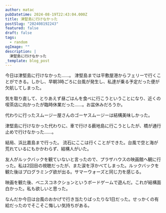 ```yaml
---
author: matac
pubDatetime: 2024-08-19T22:43:04.000Z
title: 津堅島に行けなかった
postSlug: "202408192243"
featured: false
draft: false
tags:
  - random
ogImage: ""
description: |
  津堅島に行けなかった
_template: blog_post
---
```


今日は津堅島に行けなかった......。
津堅島までは平敷屋港からフェリーで行くことができる。しかし、早朝3時ごろに台風が発生し、私達が乗る予定だった便が欠航してしまった。

気を取り直して、とりあえず昼ごはんを食べに行こうということになり、近くの喫茶店に向かったが臨時休業だった......。お盆休みだろうか。

代わりに行ったスムージー屋さんのゴーヤスムージーは結構美味しかった。

津堅島に行けなかった代わりに、車で行ける薮地島に行こうとしたが、橋が通行止めで行けなかった......。

結局、浜比嘉島まで行った。
流石にここは行くことができた。台風で空と海が荒れているにもかかわらず、結構人がいた。

友人がルックバックを観ていないと言ったので、プラザハウスの映画館へ観に行った。私は2回目の視聴だったが、また涙を浮かべてしまった。ルックバックを観た後はプログラミング欲が出る。サマーウォーズと同じ力を感じる。

映画を観た後、ベニスコネクションというボードゲームで遊んだ。これが結構面白かった。私も欲しいと思った。

なんだか今日は台風のおかげで行き当たりばったりな1日だった。せっかくの有給だったのでそこそこ悔しい気持ちがある。
